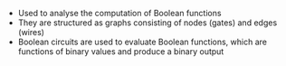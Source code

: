 - Used to analyse the computation of Boolean functions 
- They are structured as graphs consisting of nodes (gates) and edges (wires)
- Boolean circuits are used to evaluate Boolean functions, which are functions of binary values and produce a binary output 